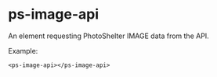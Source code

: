 # ps-image-api

An element requesting PhotoShelter IMAGE data from the API.

Example:

    <ps-image-api></ps-image-api>
